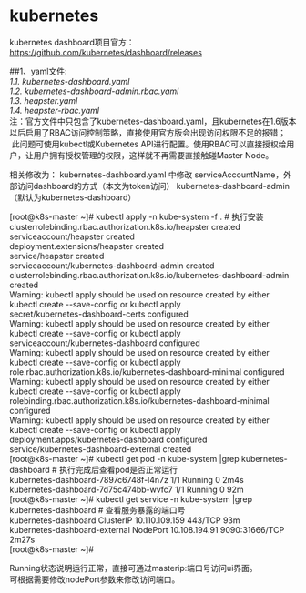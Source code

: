 # kubernetes
kubernetes dashboard项目官方：https://github.com/kubernetes/dashboard/releases

##1、yaml文件:  
 *1.1. kubernetes-dashboard.yaml*  
 *1.2. kubernetes-dashboard-admin.rbac.yaml*  
 *1.3. heapster.yaml*  
 *1.4. heapster-rbac.yaml*  
  注：官方文件中只包含了kubernetes-dashboard.yaml，且kubernetes在1.6版本以后启用了RBAC访问控制策略，直接使用官方版会出现访问权限不足的报错；
    此问题可使用kubectl或Kubernetes API进行配置。使用RBAC可以直接授权给用户，让用户拥有授权管理的权限，这样就不再需要直接触碰Master Node。

相关修改为：
kubernetes-dashboard.yaml 中修改 serviceAccountName，外部访问dashboard的方式（本文为token访问）
kubernetes-dashboard-admin（默认为kubernetes-dashboard）



[root@k8s-master ~]# kubectl apply -n kube-system -f .      # 执行安装  
clusterrolebinding.rbac.authorization.k8s.io/heapster created  
serviceaccount/heapster created  
deployment.extensions/heapster created  
service/heapster created  
serviceaccount/kubernetes-dashboard-admin created  
clusterrolebinding.rbac.authorization.k8s.io/kubernetes-dashboard-admin created  
Warning: kubectl apply should be used on resource created by either kubectl create --save-config or kubectl apply  
secret/kubernetes-dashboard-certs configured  
Warning: kubectl apply should be used on resource created by either kubectl create --save-config or kubectl apply  
serviceaccount/kubernetes-dashboard configured  
Warning: kubectl apply should be used on resource created by either kubectl create --save-config or kubectl apply  
role.rbac.authorization.k8s.io/kubernetes-dashboard-minimal configured  
Warning: kubectl apply should be used on resource created by either kubectl create --save-config or kubectl apply  
rolebinding.rbac.authorization.k8s.io/kubernetes-dashboard-minimal configured  
Warning: kubectl apply should be used on resource created by either kubectl create --save-config or kubectl apply  
deployment.apps/kubernetes-dashboard configured  
service/kubernetes-dashboard-external created  
[root@k8s-master ~]# kubectl get pod -n kube-system |grep kubernetes-dashboard     # 执行完成后查看pod是否正常运行  
kubernetes-dashboard-7897c6748f-l4n7z   1/1     Running   0          2m4s  
kubernetes-dashboard-7d75c474bb-wvfc7   1/1     Running   0          92m  
[root@k8s-master ~]# kubectl get service  -n kube-system |grep kubernetes-dashboard     # 查看服务暴露的端口号  
kubernetes-dashboard            ClusterIP   10.110.109.159   <none>        443/TCP                  93m  
kubernetes-dashboard-external   NodePort    10.108.194.91    <none>        9090:31666/TCP           2m27s  
[root@k8s-master ~]#   


Running状态说明运行正常，直接可通过masterip:端口号访问ui界面。  
可根据需要修改nodePort参数来修改访问端口。  
